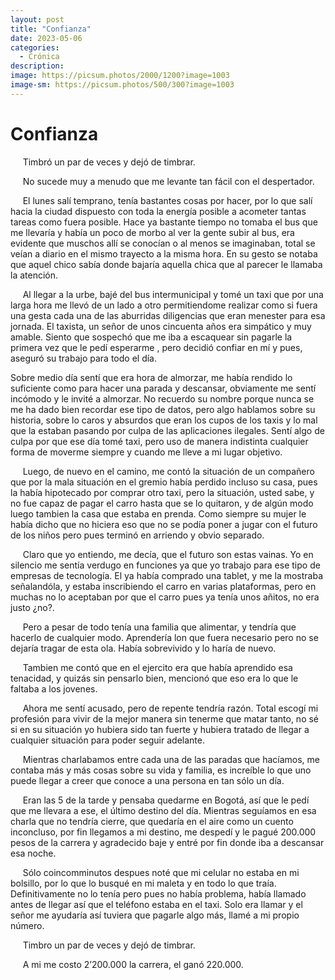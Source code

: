 ```yaml
---
layout: post
title: "Confianza"
date: 2023-05-06
categories:
  - Crónica
description:
image: https://picsum.photos/2000/1200?image=1003
image-sm: https://picsum.photos/500/300?image=1003
---
```

# Confianza

&nbsp;&nbsp;&nbsp;&nbsp;&nbsp;Timbró un par de veces y dejó de timbrar.
  
&nbsp;&nbsp;&nbsp;&nbsp;&nbsp;No sucede muy a menudo que me levante tan fácil con el despertador.

&nbsp;&nbsp;&nbsp;&nbsp;&nbsp;El lunes salí temprano, tenía bastantes cosas por hacer, por lo que salí hacia la ciudad dispuesto con toda la energía posible a acometer tantas tareas como fuera posible. Hace ya bastante tiempo no tomaba el bus que me llevaría y había un poco de morbo al ver la gente subir al bus, era evidente que muschos allí se conocían o al menos se imaginaban, total se veían a diario en el mismo trayecto a la misma hora. En su gesto se notaba que aquel chico sabía donde bajaría aquella chica que al parecer le llamaba la atención.

&nbsp;&nbsp;&nbsp;&nbsp;&nbsp;Al llegar a la urbe, bajé del bus intermunicipal y tomé un taxi que por una larga hora me llevó de un lado a otro permitiendome realizar como si fuera una gesta cada una de las aburridas diligencias que eran menester para esa jornada. El taxista, un señor de unos cincuenta años era simpático y muy amable. Siento que sospechó que me iba a escaquear sin pagarle la primera vez que le pedí esperarme , pero decidió confiar en mí y pues, aseguró su trabajo para todo el día.

Sobre medio día sentí que era hora de almorzar, me había rendido lo suficiente como para hacer una parada y descansar, obviamente me sentí incómodo y le invité a almorzar. No recuerdo su nombre porque nunca se me ha dado bien recordar ese tipo de datos, pero algo hablamos sobre su historia, sobre lo caros y absurdos que eran los cupos de los taxis y lo mal que la estaban pasando por culpa de las aplicaciones ilegales. Sentí algo de culpa por que ese día tomé taxi, pero uso de manera indistinta cualquier forma de moverme siempre y cuando me lleve a mi lugar objetivo.

&nbsp;&nbsp;&nbsp;&nbsp;&nbsp;Luego, de nuevo en el camino, me contó la situación de un compañero que por la mala situación en el gremio había perdido incluso su casa, pues la había hipotecado por comprar otro taxi, pero la situación, usted sabe, y no fue capaz de pagar el carro hasta que se lo quitaron, y de algún modo luego tambien la casa que estaba en prenda. Como siempre su mujer le había dicho que no hiciera eso que no se podía poner a jugar con el futuro de los niños pero pues terminó en arriendo y obvio separado.

&nbsp;&nbsp;&nbsp;&nbsp;&nbsp;Claro que yo entiendo, me decía, que el futuro son estas vainas. Yo en silencio me sentía verdugo en funciones ya que yo trabajo para ese tipo de empresas de tecnología. El ya había comprado una tablet, y me la mostraba señalandóla, y estaba inscribiendo el carro en varias plataformas, pero en muchas no lo aceptaban por que el carro pues ya tenía unos añitos, no era justo ¿no?.

&nbsp;&nbsp;&nbsp;&nbsp;&nbsp;Pero a pesar de todo tenía una familia que alimentar, y tendría que hacerlo de cualquier modo. Aprendería lon que fuera necesario pero no se dejaría tragar de esta ola. Había sobrevivido y lo haría de nuevo.

&nbsp;&nbsp;&nbsp;&nbsp;&nbsp;Tambien me contó que en el ejercito era que había aprendido esa tenacidad, y quizás sin pensarlo bien, mencionó que eso era lo que le faltaba a los jovenes.

&nbsp;&nbsp;&nbsp;&nbsp;&nbsp;Ahora me sentí acusado, pero de repente tendría razón. Total escogí mi profesión para vivir de la mejor manera sin tenerme que matar tanto, no sé si en su situación yo hubiera sido tan fuerte y hubiera tratado de llegar a cualquier situación para poder seguir adelante.

&nbsp;&nbsp;&nbsp;&nbsp;&nbsp;Mientras charlabamos entre cada una de las paradas que hacíamos, me contaba más y más cosas sobre su vida y familia, es increíble lo que uno puede llegar a creer que conoce a una persona en tan sólo un día.

&nbsp;&nbsp;&nbsp;&nbsp;&nbsp;Eran las 5 de la tarde y pensaba quedarme en Bogotá, así que le pedí que me llevara a ese, el último destino del día. Mientras seguíamos en esa charla que no tendría cierre, que quedaría en el aire como un cuento inconcluso, por fin llegamos a mi destino, me despedí y le pagué 200.000 pesos de la carrera y agradecido baje y entré por fin donde iba a descansar esa noche.

&nbsp;&nbsp;&nbsp;&nbsp;&nbsp;Sólo coincomminutos despues noté que mi celular no estaba en mi bolsillo, por lo que lo busqué en mi maleta y en todo lo que traía. Definitivamente no lo tenía pero pues no había problema, había llamado antes de llegar así que el teléfono estaba en el taxi. Solo era llamar y el señor me ayudaría así tuviera que pagarle algo más, llamé a mi propio número.

&nbsp;&nbsp;&nbsp;&nbsp;&nbsp;Timbro un par de veces y dejó de timbrar.

&nbsp;&nbsp;&nbsp;&nbsp;&nbsp;A mi me costo 2’200.000 la carrera, el ganó 220.000.
